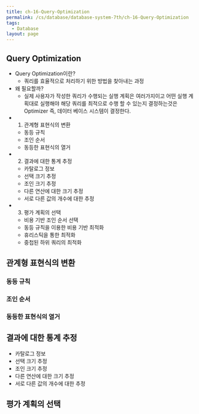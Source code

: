 ```yaml
---
title: ch-16-Query-Optimization
permalink: /cs/database/database-system-7th/ch-16-Query-Optimization
tags:
  - Database
layout: page
---
```


## Query Optimization

- Query Optimization이란?
	- 쿼리를 효율적으로 처리하기 위한 방법을 찾아내는 과정
- 왜 필요할까?
	- 실제 사용자가 작성한 쿼리가 수행되는 실행 계획은 여러가지이고 어떤 실행 계획대로 실행해야 해당 쿼리를 최적으로 수행 할 수 있는지 결정하는것은 Optimizer 즉, 데이터 베이스 시스템이 결정한다.
- 1) 관계형 표현식의 변환
	- 동등 규칙
	- 조인 순서
	- 동등한 표현식의 열거
- 2) 결과에 대한 통계 추정
	- 카탈로그 정보
	- 선택 크기 추정
	- 조인 크기 추정
	- 다른 연산에 대한 크기 추정
	- 서로 다른 값의 개수에 대한 추정
- 3) 평가 계획의 선택
	- 비용 기반 조인 순서 선택
	- 동등 규칙을 이용한 비용 기반 최적화
	- 휴리스틱을 통한 최적화
	- 중첩된 하위 쿼리의 최적화

## 관계형 표현식의 변환

### 동등 규칙

### 조인 순서

### 동등한 표현식의 열거

## 결과에 대한 통계 추정

- 카탈로그 정보
- 선택 크기 추정
- 조인 크기 추정
- 다른 연산에 대한 크기 추정
- 서로 다른 값의 개수에 대한 추정

## 평가 계획의 선택

